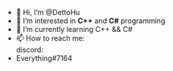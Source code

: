 - 👋 Hi, I’m @DettoHu
- 👀 I’m interested in **C++**  and **C#**  programming
- 🌱 I’m currently learning C++ && C#
- 📫 How to reach me:   
       discord:
-    Everything#7164
         

<!---
DettoHu/DettoHu is a ✨ special ✨ repository because its `README.md` (this file) appears on your GitHub profile.
You can click the Preview link to take a look at your changes.
--->

